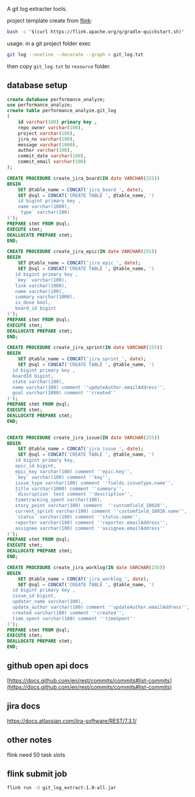 A git log extracter tools.

project template create from [flink](https://nightlies.apache.org/flink/flink-docs-release-1.10/dev/projectsetup/java_api_quickstart.html#gradle):
```bash
bash -c "$(curl https://flink.apache.org/q/gradle-quickstart.sh)"
```

usage:
in a git project folder exec
```bash
git log --oneline --decorate --graph > git_log.txt
```
then copy `git_log.txt` to `resource` folder.

## database setup

```sql
create database performance_analyze;
use performance_analyze;
create table performance_analyze.git_log
(
    id varchar(100) primary key ,
    repo_owner varchar(100),
    project varchar(100),
    jira_no varchar(100),
    message varchar(1000),
    author varchar(100),
    commit_date varchar(100),
    commit_email varchar(100)
);

CREATE PROCEDURE create_jira_board(IN date VARCHAR(255))
BEGIN
    SET @table_name = CONCAT('jira_board_', date);
    SET @sql = CONCAT('CREATE TABLE ', @table_name, '(
    id bigint primary key ,
    name varchar(1000),
    `type` varchar(100)
)');
PREPARE stmt FROM @sql;
EXECUTE stmt;
DEALLOCATE PREPARE stmt;
END;

CREATE PROCEDURE create_jira_epic(IN date VARCHAR(255))
BEGIN
    SET @table_name = CONCAT('jira_epic_', date);
    SET @sql = CONCAT('CREATE TABLE ', @table_name, '(
   id bigint primary key ,
   `key` varchar(100),
   link varchar(1000),
   name varchar(100),
   summary varchar(1000),
   is_done bool,
   board_id bigint
)');
PREPARE stmt FROM @sql;
EXECUTE stmt;
DEALLOCATE PREPARE stmt;
END;

CREATE PROCEDURE create_jira_sprint(IN date VARCHAR(255))
BEGIN
    SET @table_name = CONCAT('jira_sprint_', date);
    SET @sql = CONCAT('CREATE TABLE ', @table_name, '(
  id bigint primary key ,
  boardId bigint,
  state varchar(100),
  name varchar(100) comment ''updateAuthor.emailAddress'',
  goal varchar(1000) comment ''created''
)');
PREPARE stmt FROM @sql;
EXECUTE stmt;
DEALLOCATE PREPARE stmt;
END;


CREATE PROCEDURE create_jira_issue(IN date VARCHAR(255))
BEGIN
    SET @table_name = CONCAT('jira_issue_', date);
    SET @sql = CONCAT('CREATE TABLE ', @table_name, '(
   id bigint primary key,
   epic_id bigint,
   epic_key varchar(100) comment ''epic.key'',
   `key` varchar(100) comment ''key'',
   issue_type varchar(100) comment ''fields.issuetype.name'',
   title varchar(1000) comment ''summary'',
   `discription` text comment ''description'',
   timetracking_spent varchar(100),
   story_point varchar(100) comment  ''customfield_10028'',
   current_sprint varchar(100) comment ''customfield_10020.name'',
   `status` varchar(100) comment ''status.name'',
   reporter varchar(100) comment ''reporter.emailAddress'',
   assignee varchar(100) comment ''assignee.emailAddress''
)');
PREPARE stmt FROM @sql;
EXECUTE stmt;
DEALLOCATE PREPARE stmt;
END;

CREATE PROCEDURE create_jira_worklog(IN date VARCHAR(255))
BEGIN
    SET @table_name = CONCAT('jira_worklog_', date);
    SET @sql = CONCAT('CREATE TABLE ', @table_name, '(
  id bigint primary key ,
  issue_id bigint,
  updater_name varchar(100),
  update_author varchar(100) comment ''updateAuthor.emailAddress'',
  created varchar(100) comment ''created'',
  time_spent varchar(100) comment ''timeSpent''
)');
PREPARE stmt FROM @sql;
EXECUTE stmt;
DEALLOCATE PREPARE stmt;
END;


```

## github open api docs
[https://docs.github.com/en/rest/commits/commits#list-commits](https://docs.github.com/en/rest/commits/commits#list-commits)

## jira docs
https://docs.atlassian.com/jira-software/REST/7.3.1/

## other notes
flink need 50 task slots

## flink submit job
```bash
flink run -d git_log_extract-1.0-all.jar
```